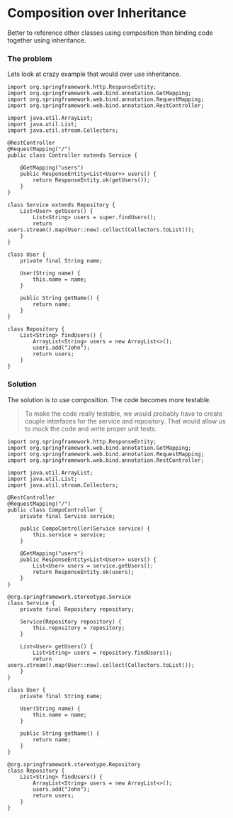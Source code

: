 # Composition over Inheritance

Better to reference other classes using composition than binding code together using inheritance. 

### The problem

Lets look at crazy example that would over use inheritance. 

```
import org.springframework.http.ResponseEntity;
import org.springframework.web.bind.annotation.GetMapping;
import org.springframework.web.bind.annotation.RequestMapping;
import org.springframework.web.bind.annotation.RestController;

import java.util.ArrayList;
import java.util.List;
import java.util.stream.Collectors;

@RestController
@RequestMapping("/")
public class Controller extends Service {

    @GetMapping("users")
    public ResponseEntity<List<User>> users() {
        return ResponseEntity.ok(getUsers());
    }
}

class Service extends Repository {
    List<User> getUsers() {
        List<String> users = super.findUsers();
        return users.stream().map(User::new).collect(Collectors.toList());
    }
}

class User {
    private final String name;

    User(String name) {
        this.name = name;
    }

    public String getName() {
        return name;
    }
}

class Repository {
    List<String> findUsers() {
        ArrayList<String> users = new ArrayList<>();
        users.add("John");
        return users;
    }
}

```

### Solution

The solution is to use composition. The code becomes more testable. 

> To make the code really testable, we would probably have to create couple interfaces for the service and repository. That would allow us to mock the code and write proper unit tests.

```
import org.springframework.http.ResponseEntity;
import org.springframework.web.bind.annotation.GetMapping;
import org.springframework.web.bind.annotation.RequestMapping;
import org.springframework.web.bind.annotation.RestController;

import java.util.ArrayList;
import java.util.List;
import java.util.stream.Collectors;

@RestController
@RequestMapping("/")
public class CompoController {
    private final Service service;

    public CompoController(Service service) {
        this.service = service;
    }

    @GetMapping("users")
    public ResponseEntity<List<User>> users() {
        List<User> users = service.getUsers();
        return ResponseEntity.ok(users);
    }
}

@org.springframework.stereotype.Service
class Service {
    private final Repository repository;

    Service(Repository repository) {
        this.repository = repository;
    }

    List<User> getUsers() {
        List<String> users = repository.findUsers();
        return users.stream().map(User::new).collect(Collectors.toList());
    }
}

class User {
    private final String name;

    User(String name) {
        this.name = name;
    }

    public String getName() {
        return name;
    }
}

@org.springframework.stereotype.Repository
class Repository {
    List<String> findUsers() {
        ArrayList<String> users = new ArrayList<>();
        users.add("John");
        return users;
    }
}
```



